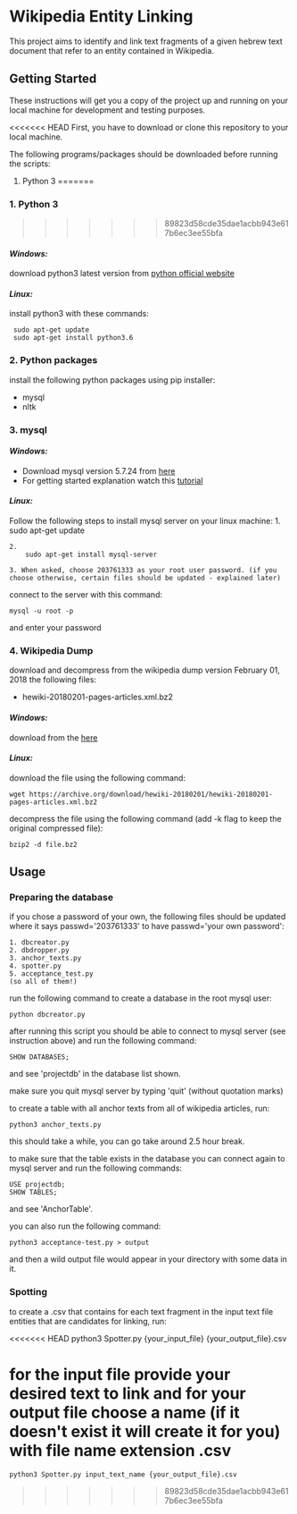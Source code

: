 # Wikipedia Entity Linking

This project aims to identify and link text fragments of a given hebrew text document that refer to an entity contained in Wikipedia.

## Getting Started

These instructions will get you a copy of the project up and running on your local machine for development and testing purposes.

<<<<<<< HEAD
First, you have to download or clone this repository to your local machine.

The following programs/packages should be downloaded before running the scripts:

1. Python 3
=======
### 1. Python 3
>>>>>>> 89823d58cde35dae1acbb943e617b6ec3ee55bfa

#### *Windows:* 

download python3 latest version from [python official website](https://www.python.org)

#### *Linux:* 

install python3 with these commands: 

	 sudo apt-get update
	 sudo apt-get install python3.6

### 2. Python packages

install the following python packages using pip installer:

* mysql
* nltk

### 3. mysql

#### *Windows:*

* Download mysql version 5.7.24 from [here](https://dev.mysql.com/downloads/windows/installer/5.7.html)
* For getting started explanation watch this [tutorial](https://www.youtube.com/watch?v=JFF0iU0zMbI&list=WL&index=8&t=0s)

#### *Linux:* 

Follow the following steps to install mysql server on your linux machine:
	1.
		sudo apt-get update
	
	2.
		sudo apt-get install mysql-server
		
	3. When asked, choose 203761333 as your root user password. (if you choose otherwise, certain files should be updated - explained later)

connect to the server with this command:

	mysql -u root -p

and enter your password

### 4. Wikipedia Dump

download and decompress from the wikipedia dump version February 01, 2018 the following files:

* hewiki-20180201-pages-articles.xml.bz2

#### *Windows:* 

download from the [here](https://archive.org/download/hewiki-20180201/hewiki-20180201-pages-articles.xml.bz2)

#### *Linux:* 

download the file using the following command:

	wget https://archive.org/download/hewiki-20180201/hewiki-20180201-pages-articles.xml.bz2

decompress the file using the following command (add -k flag to keep the original compressed file):

	bzip2 -d file.bz2

## Usage

### Preparing the database

if you chose a password of your own, the following files should be updated where it says passwd='203761333' to have passwd='your own password':

	1. dbcreator.py
	2. dbdropper.py
	3. anchor_texts.py
	4. spotter.py
	5. acceptance_test.py
	(so all of them!)
	
run the following command to create a database in the root mysql user:

	python dbcreator.py	

after running this script you should be able to connect to mysql server (see instruction above) and run the following command:
	
	SHOW DATABASES;

and see 'projectdb' in the database list shown.

make sure you quit mysql server by typing 'quit' (without quotation marks)

to create a table with all anchor texts from all of wikipedia articles, run:

	python3 anchor_texts.py
	
this should take a while, you can go take around 2.5 hour break.

to make sure that the table exists in the database you can connect again to mysql server and run the following commands:
	
	USE projectdb;
	SHOW TABLES;

and see 'AnchorTable'.

you can also run the following command:
	
	python3 acceptance-test.py > output
	
and then a wild output file would appear in your directory with some data in it.

### Spotting 

to create a .csv that contains for each text fragment in the input text file entities that are candidates for linking, run:

<<<<<<< HEAD
	python3 Spotter.py {your_input_file} {your_output_file}.csv

for the input file provide your desired text to link and for your output file choose a name (if it doesn't exist it will create it for you) with file name extension .csv
=======
	python3 Spotter.py input_text_name {your_output_file}.csv
>>>>>>> 89823d58cde35dae1acbb943e617b6ec3ee55bfa
